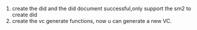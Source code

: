 1. create the did and the did document successful,only support the sm2 to create did
2. create the vc generate functions, now u can generate a new VC.
